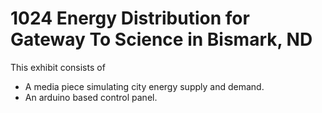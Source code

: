 # 1024 Energy Distribution for Gateway To Science in Bismark, ND

This exhibit consists of
- A media piece simulating city energy supply and demand.
- An arduino based control panel. 


